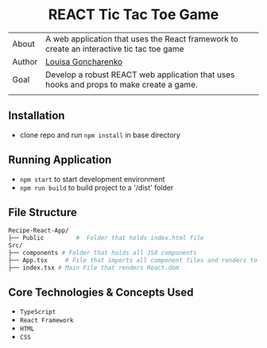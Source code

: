 <div align="center">

#  REACT Tic Tac Toe Game

</div>

|       |                                                                                                                                                                                                     |
| ----- | --------------------------------------------------------------------------------------------------------------------------------------------------------------------------------------------------- |
| About | A web application that uses the React framework to create an interactive tic tac toe game                                                        |
| Author | [Louisa Goncharenko](https://github.com/lougoncharenko) |
| Goal  | Develop a robust REACT web application that uses hooks and props to make create a game.                                                                                                |
|       |                                                                                                                                                                                                     |



## Installation
- clone repo and run `npm install` in base directory

## Running Application
- `npm start` to start development environment
- `npm run build` to build project to a '/dist' folder


## File Structure

```sh
Recipe-React-App/
├── Public         #  Folder that holds index.html file
Src/
├── components # Folder that holds all JSX components
├── App.tsx     # File that imports all component files and renders to App function.
├── index.tsx # Main File that renders React.dom
```


## Core Technologies & Concepts Used
- `TypeScript` 
- `React Framework`
- `HTML`
- `CSS`